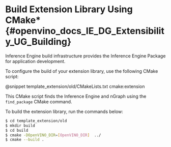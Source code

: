 # Build Extension Library Using CMake* {#openvino_docs_IE_DG_Extensibility_UG_Building}

Inference Engine build infrastructure provides the Inference Engine Package for application development.

To configure the build of your extension library, use the following CMake script:

@snippet template_extension/old/CMakeLists.txt cmake:extension

This CMake script finds the Inference Engine and nGraph using the `find_package` CMake command.

To build the extension library, run the commands below:

```sh
$ cd template_extension/old
$ mkdir build
$ cd build
$ cmake -DOpenVINO_DIR=[OpenVINO_DIR]  ../
$ cmake --build .
```
